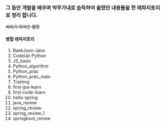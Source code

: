 ### 그 동안 개발을 배우며 막무가내로 습득하여 올렸던 내용들을 한 레파지토리로 정리 합니다.
~~버리기 아까운 짬통~~

#### 병합 레파지토리

1. BaekJoon-Java
2. CodeUp-Python
3. JS_basic
4. Python_algorithm
5. Python_prac
6. Python_prac_main
7. Training
8. first-jpa-learn
9. first-node-learn
10. hello-spring
11. java_review
12. spring_review
13. spring_review_1
14. springboot_review
